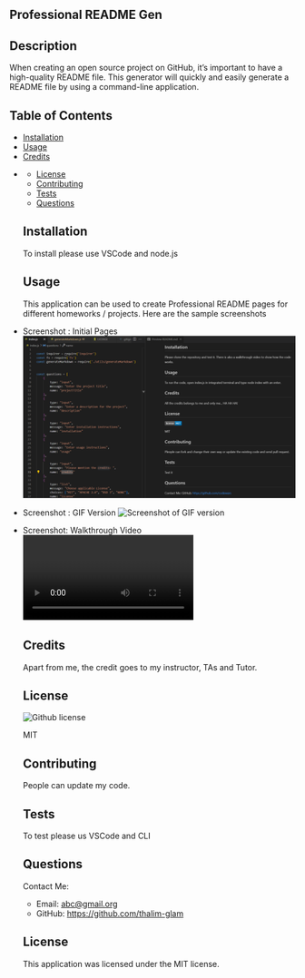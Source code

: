 ## Professional README Gen
  ## Description
  When creating an open source project on GitHub, it’s important to have a high-quality README file. This generator will quickly and easily generate a README file by using a command-line application.
  ## Table of Contents
  - [Installation](#installation)
  - [Usage](#usage)
  - [Credits](#credits)
* - [License](#license)
  - [Contributing](#contributing)
  - [Tests](#tests)
  - [Questions](#questions)
  ## Installation
  To install please use VSCode and node.js
  ## Usage
  This application can be used to create Professional README pages for different homeworks / projects.
  Here are the sample screenshots
- Screenshot : Initial Pages
![Screenshot of Initial page](./Screenshot_1.png)
- Screenshot : GIF Version 
![Screenshot of GIF version](./Challenge-9_gif.gif)
- Screenshot: Walkthrough Video
![Screenshot of Walkthrough Video](./UCBChallenge9.mpg)

  ## Credits
  Apart from me, the credit goes to my instructor, TAs and Tutor.
  
  ## License
  ![Github license](https://img.shields.io/badge/license-MIT-blue.svg) 

  MIT
  ## Contributing
  People can update my code.
  ## Tests
  To test please us VSCode and CLI
  ## Questions
  Contact Me:
  - Email: abc@gmail.org
  - GitHub: https://github.com/thalim-glam 

   ## License 
    This application was licensed under the MIT license.
  	

